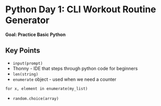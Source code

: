 # Python Day 1: CLI Workout Routine Generator

**Goal: Practice Basic Python**

## Key Points

* `input(prompt)`
* Thonny - IDE that steps through python code for beginners
* `len(string)`
* `enumerate` object - used when we need a counter

```
for x, element in enumerate(my_list)
```

* `random.choice(array)`